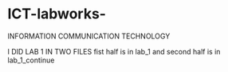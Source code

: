 # ICT-labworks-
INFORMATION COMMUNICATION TECHNOLOGY

I DID LAB 1 IN TWO FILES fist half is in lab_1 and second half is in lab_1_continue
